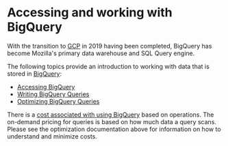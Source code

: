 # Accessing and working with BigQuery

With the transition to [GCP](https://cloud.google.com) in 2019 having been completed, BigQuery has become Mozilla's primary data warehouse and SQL Query engine.

The following topics provide an introduction to working with data that is stored
in [BigQuery](https://cloud.google.com/bigquery/):

- [Accessing BigQuery](./bigquery/access.md)
- [Writing BigQuery Queries](./bigquery/querying.md)
- [Optimizing BigQuery Queries](./bigquery/optimization.md)

There is a [cost associated with using BigQuery](https://cloud.google.com/bigquery/pricing) based on operations. The on-demand pricing for queries is based on how much data a query scans. Please see the optimization documentation above for information on how to understand and minimize costs.
